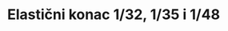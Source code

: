 ---
layout: product
title: "Elastični konac 1/32, 1/35 i 1/48"
price: "900" 
desc: "Elastični konac"
img_path: "/assets/img/AK9137.webp"
brand: "AK"
available: true
special_offer: true
new: false
soon: false
cat: "070000"
subcat: "070200"
subsubcat: "070201"
sifra: "AK9137"
popular: false
spec: false
---